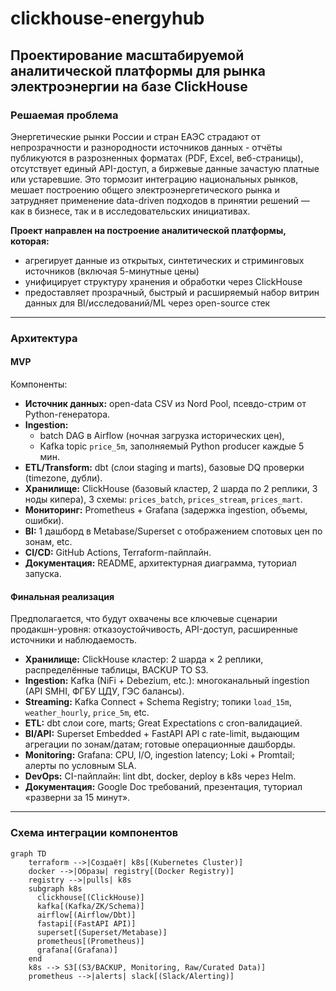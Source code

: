 # clickhouse-energyhub

## Проектирование масштабируемой аналитической платформы для рынка электроэнергии на базе ClickHouse

### Решаемая проблема

Энергетические рынки России и стран ЕАЭС страдают от непрозрачности и разнородности источников данных - отчёты публикуются в разрозненных форматах (PDF, Excel, веб-страницы), отсутствует единый API-доступ, а биржевые данные зачастую платные или устаревшие. Это тормозит интеграцию национальных рынков, мешает построению общего электроэнергетического рынка и затрудняет применение data-driven подходов в принятии решений — как в бизнесе, так и в исследовательских инициативах.

**Проект направлен на построение аналитической платформы, которая:**
*   агрегирует данные из открытых, синтетических и стриминговых источников (включая 5-минутные цены)
*   унифицирует структуру хранения и обработки через ClickHouse
*   предоставляет прозрачный, быстрый и расширяемый набор витрин данных для BI/исследований/ML через open-source стек

---

### Архитектура

#### MVP
Компоненты:
*   **Источник данных:** open-data CSV из Nord Pool, псевдо-стрим от Python-генератора.
*   **Ingestion:**
    *   batch DAG в Airflow (ночная загрузка исторических цен),
    *   Kafka topic `price_5m`, заполняемый Python producer каждые 5 мин.
*   **ETL/Transform:** dbt (слои staging и marts), базовые DQ проверки (timezone, дубли).
*   **Хранилище:** ClickHouse (базовый кластер, 2 шарда по 2 реплики, 3 ноды кипера), 3 схемы: `prices_batch`, `prices_stream`, `prices_mart`.
*   **Мониторинг:** Prometheus + Grafana (задержка ingestion, объемы, ошибки).
*   **BI:** 1 дашборд в Metabase/Superset с отображением спотовых цен по зонам, etc.
*   **CI/CD:** GitHub Actions, Terraform-пайплайн.
*   **Документация:** README, архитектурная диаграмма, туториал запуска.

#### Финальная реализация
Предполагается, что будут охвачены все ключевые сценарии продакшн-уровня: отказоустойчивость, API-доступ, расширенные источники и наблюдаемость.
*   **Хранилище:** ClickHouse кластер: 2 шарда × 2 реплики, распределённые таблицы, BACKUP TO S3.
*   **Ingestion:** Kafka (NiFi + Debezium, etc.): многоканальный ingestion (API SMHI, ФГБУ ЦДУ, ГЭС балансы).
*   **Streaming:** Kafka Connect + Schema Registry; топики `load_15m`, `weather_hourly`, `price_5m`, etc.
*   **ETL:** dbt слои core, marts; Great Expectations с cron-валидацией.
*   **BI/API:** Superset Embedded + FastAPI API с rate-limit, выдающим агрегации по зонам/датам; готовые операционные дашборды.
*   **Monitoring:** Grafana: CPU, I/O, ingestion latency; Loki + Promtail; алерты по условным SLA.
*   **DevOps:** CI-пайплайн: lint dbt, docker, deploy в k8s через Helm.
*   **Документация:** Google Doc требований, презентация, туториал «разверни за 15 минут».

---

### Схема интеграции компонентов

```mermaid
graph TD
    terraform -->|Создаёт| k8s[(Kubernetes Cluster)]
    docker -->|Образы| registry[(Docker Registry)]
    registry -->|pulls| k8s
    subgraph k8s
      clickhouse[(ClickHouse)]
      kafka[(Kafka/ZK/Schema)]
      airflow[(Airflow/Dbt)]
      fastapi[(FastAPI API)]
      superset[(Superset/Metabase)]
      prometheus[(Prometheus)]
      grafana[(Grafana)]
    end
    k8s --> S3[(S3/BACKUP, Monitoring, Raw/Curated Data)]
    prometheus -->|alerts| slack[(Slack/Alerting)]
